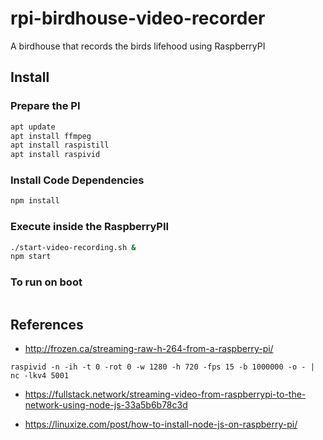 # rpi-birdhouse-video-recorder
A birdhouse that records the birds lifehood using RaspberryPI

## Install 

### Prepare the PI
```bash
apt update
apt install ffmpeg
apt install raspistill
apt install raspivid
```

### Install Code Dependencies
```bash
npm install
```

### Execute inside the RaspberryPII
```bash
./start-video-recording.sh &
npm start
```

### To run on boot
```bash
```


## References
- http://frozen.ca/streaming-raw-h-264-from-a-raspberry-pi/
```
raspivid -n -ih -t 0 -rot 0 -w 1280 -h 720 -fps 15 -b 1000000 -o - | nc -lkv4 5001
```

- https://fullstack.network/streaming-video-from-raspberrypi-to-the-network-using-node-js-33a5b6b78c3d

- https://linuxize.com/post/how-to-install-node-js-on-raspberry-pi/